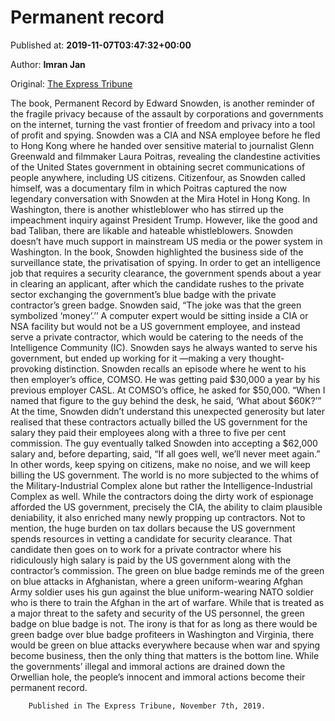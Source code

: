 
# Permanent record

Published at: **2019-11-07T03:47:32+00:00**

Author: **Imran Jan**

Original: [The Express Tribune](https://tribune.com.pk/story/2094817/6-permanent-record/)

The book, Permanent Record by Edward Snowden, is another reminder of the fragile privacy because of the assault by corporations and governments on the internet, turning the vast frontier of freedom and privacy into a tool of profit and spying. Snowden was a CIA and NSA employee before he fled to Hong Kong where he handed over sensitive material to journalist Glenn Greenwald and filmmaker Laura Poitras, revealing the clandestine activities of the United States government in obtaining secret communications of people anywhere, including US citizens.
Citizenfour, as Snowden called himself, was a documentary film in which Poitras captured the now legendary conversation with Snowden at the Mira Hotel in Hong Kong. In Washington, there is another whistleblower who has stirred up the impeachment inquiry against President Trump. However, like the good and bad Taliban, there are likable and hateable whistleblowers. Snowden doesn’t have much support in mainstream US media or the power system in Washington.
In the book, Snowden highlighted the business side of the surveillance state, the privatisation of spying. In order to get an intelligence job that requires a security clearance, the government spends about a year in clearing an applicant, after which the candidate rushes to the private sector exchanging the government’s blue badge with the private contractor’s green badge. Snowden said, “The joke was that the green symbolized ‘money’.’’ A computer expert would be sitting inside a CIA or NSA facility but would not be a US government employee, and instead serve a private contractor, which would be catering to the needs of the Intelligence Community (IC). Snowden says he always wanted to serve his government, but ended up working for it —making a very thought-provoking distinction.
Snowden recalls an episode where he went to his then employer’s office, COMSO. He was getting paid $30,000 a year by his previous employer CASL. At COMSO’s office, he asked for $50,000. “When I named that figure to the guy behind the desk, he said, ‘What about $60K?’” At the time, Snowden didn’t understand this unexpected generosity but later realised that these contractors actually billed the US government for the salary they paid their employees along with a three to five per cent commission. The guy eventually talked Snowden into accepting a $62,000 salary and, before departing, said, “If all goes well, we’ll never meet again.” In other words, keep spying on citizens, make no noise, and we will keep billing the US government.
The world is no more subjected to the whims of the Military-Industrial Complex alone but rather the Intelligence-Industrial Complex as well. While the contractors doing the dirty work of espionage afforded the US government, precisely the CIA, the ability to claim plausible deniability, it also enriched many newly propping up contractors. Not to mention, the huge burden on tax dollars because the US government spends resources in vetting a candidate for security clearance. That candidate then goes on to work for a private contractor where his ridiculously high salary is paid by the US government along with the contractor’s commission.
The green on blue badge reminds me of the green on blue attacks in Afghanistan, where a green uniform-wearing Afghan Army soldier uses his gun against the blue uniform-wearing NATO soldier who is there to train the Afghan in the art of warfare. While that is treated as a major threat to the safety and security of the US personnel, the green badge on blue badge is not. The irony is that for as long as there would be green badge over blue badge profiteers in Washington and Virginia, there would be green on blue attacks everywhere because when war and spying become business, then the only thing that matters is the bottom line. While the governments’ illegal and immoral actions are drained down the Orwellian hole, the people’s innocent and immoral actions become their permanent record.

        Published in The Express Tribune, November 7th, 2019.
      
